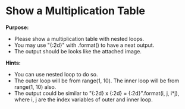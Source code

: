 # Show a Multiplication Table
 
<b>Purpose:</b>
- Please show a multiplication table with nested loops.
- You may use "{:2d}" with .format() to have a neat output.
- The output should be looks like the attached image.


<b>Hints:</b>
- You can use nested loop to do so.
- The outer loop will be from range(1, 10).  The inner loop will be from range(1, 10) also.
- The output could be similar to "{:2d} x {:2d} = {:2d}".format(i, j, i*j), where i, j are the index variables of outer and inner loop.
